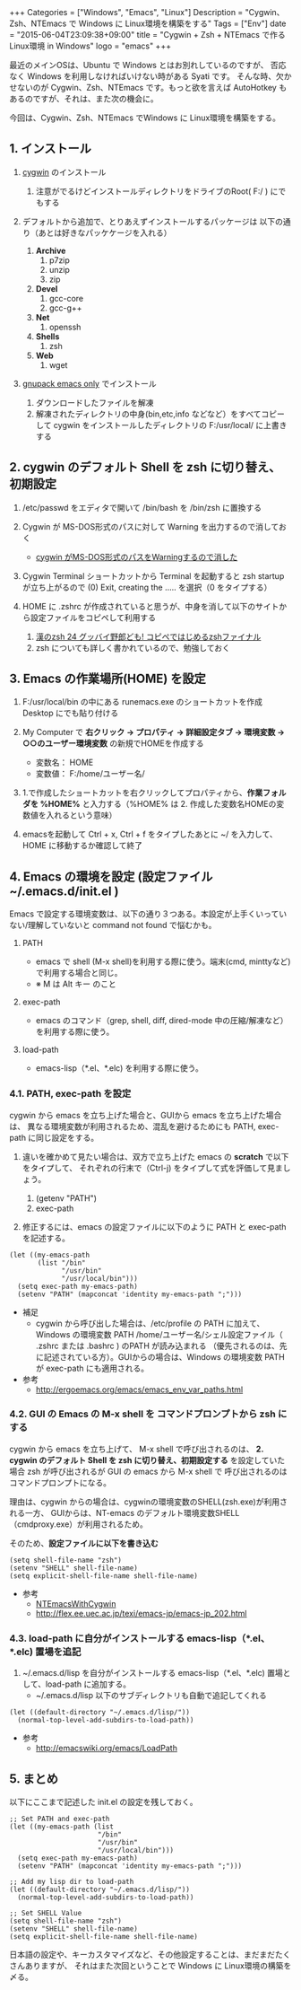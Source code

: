 +++
Categories = ["Windows", "Emacs", "Linux"]
Description = "Cygwin、Zsh、NTEmacs で Windows に Linux環境を構築をする"
Tags = ["Env"]
date = "2015-06-04T23:09:38+09:00"
title = "Cygwin + Zsh + NTEmacs で作る Linux環境 in Windows"
logo = "emacs"
+++


最近のメインOSは、Ubuntu で Windows とはお別れしているのですが、
否応なく Windows を利用しなければいけない時がある Syati です。
そんな時、欠かせないのが Cygwin、Zsh、NTEmacs です。もっと欲を言えば
AutoHotkey もあるのですが、それは、また次の機会に。

今回は、Cygwin、Zsh、NTEmacs でWindows に Linux環境を構築をする。
 <!--more-->
## 1. インストール

1.  [cygwin](http://www.cygwin.com/) のインストール
    1.  注意がでるけどインストールディレクトリをドライブのRoot( F:/ ) にでもする

2.  デフォルトから追加で、とりあえずインストールするパッケージは
    以下の通り（あとは好きなパッケケージを入れる）
    1.  **Archive**
        1.  p7zip
        2.  unzip
        3.  zip
    2.  **Devel**
        1.  gcc-core
        2.  gcc-g++
    3.  **Net**
        1.  openssh
    4.  **Shells**
        1.  zsh
    5.  **Web**
        1.  wget

3.  [gnupack emacs only](http://sourceforge.jp/projects/gnupack/) でインストール
    1.  ダウンロードしたファイルを解凍
    2.  解凍されたディレクトリの中身(bin,etc,info などなど）をすべてコピーして
        cygwin をインストールしたディレクトリの F:/usr/local/ に上書きする

## 2. cygwin のデフォルト Shell を zsh に切り替え、初期設定

1.  /etc/passwd をエディタで開いて /bin/bash を /bin/zsh に置換する

2.  Cygwin が MS-DOS形式のパスに対して Warning を出力するので消しておく
    -   [cygwin がMS-DOS形式のパスをWarningするので消した](http://d.hatena.ne.jp/takuya_1st/20110423/1303586388)

3.  Cygwin Terminal ショートカットから Terminal を起動すると zsh startup
    が立ち上がるので (0) Exit, creating the &#x2026;.. を選択（0 をタイプする）

4.  HOME に .zshrc が作成されていると思うが、中身を消して以下のサイトから設定ファイルをコピペして利用する
    1.  [漢のzsh 24 グッバイ野郎ども! コピペではじめるzshファイナル](http://news.mynavi.jp/column/zsh/024/index.html)
    2.  zsh についても詳しく書かれているので、勉強しておく

## 3. Emacs の作業場所(HOME) を設定

1.  F:/usr/local/bin の中にある runemacs.exe のショートカットを作成 Desktop にでも貼り付ける

2.  My Computer で **右クリック -> プロパティ -> 詳細設定タブ -> 環境変数 -> ○○のユーザー環境変数**
    の新規でHOMEを作成する
    -   変数名： HOME
    -   変数値： F:/home/ユーザー名/

3.  1.で作成したショートカットを右クリックしてプロパティから、**作業フォルダを %HOME%**
    と入力する（%HOME% は 2. 作成した変数名HOMEの変数値を入れるという意味）

4.  emacsを起動して Ctrl + x, Ctrl + f をタイプしたあとに ~/ を入力して、HOME に移動するか確認して終了

## 4. Emacs の環境を設定 (設定ファイル ~/.emacs.d/init.el )

Emacs で設定する環境変数は、以下の通り３つある。本設定が上手くいっていない/理解していないと command not found で悩むかも。

1.  PATH
    -   emacs で shell (M-x shell)を利用する際に使う。端末(cmd, minttyなど)で利用する場合と同じ。
    -   ※ M は Alt キー のこと

2.  exec-path
    -   emacs のコマンド（grep, shell, diff, dired-mode 中の圧縮/解凍など）を利用する際に使う。

3.  load-path
    -   emacs-lisp（\*.el、\*.elc) を利用する際に使う。

### 4.1. PATH, exec-path を設定

cygwin から emacs を立ち上げた場合と、GUIから emacs を立ち上げた場合は、
異なる環境変数が利用されるため、混乱を避けるためにも PATH, exec-path に同じ設定をする。

1.  違いを確かめて見たい場合は、双方で立ち上げた emacs の **scratch** で以下をタイプして、
    それぞれの行末で（Ctrl-j) をタイプして式を評価して見ましょう。
    1.  (getenv "PATH")　
    2.  exec-path

2.  修正するには、emacs の設定ファイルに以下のように PATH と exec-path を記述する。

~~~clike
(let ((my-emacs-path
       (list "/bin"
             "/usr/bin"
             "/usr/local/bin")))
  (setq exec-path my-emacs-path)
  (setenv "PATH" (mapconcat 'identity my-emacs-path ";")))
~~~


- 補足
  - cygwin から呼び出した場合は、/etc/profile の PATH に加えて、Windows の環境変数 PATH
    /home/ユーザー名/シェル設定ファイル（ .zshrc または .bashrc ) のPATH が読み込まれる
   （優先されるのは、先に記述されている方）。GUIからの場合は、Windows の環境変数 PATH が
    exec-path にも適用される。
- 参考
   - http://ergoemacs.org/emacs/emacs_env_var_paths.html

### 4.2. GUI の Emacs の M-x shell を コマンドプロンプトから zsh にする

cygwin から emacs を立ち上げて、 M-x shell で呼び出されるのは、
**2. cygwin のデフォルト Shell を zsh に切り替え、初期設定する**
を設定していた場合 zsh が呼び出されるが GUI の emacs から M-x shell で
呼び出されるのはコマンドプロンプトになる。

理由は、cygwin からの場合は、cygwinの環境変数のSHELL(zsh.exe)が利用される一方、
GUIからは、NT-emacs のデフォルト環境変数SHELL（cmdproxy.exe）が利用されるため。

そのため、**設定ファイルに以下を書き込む**

~~~clike
(setq shell-file-name "zsh")
(setenv "SHELL" shell-file-name)
(setq explicit-shell-file-name shell-file-name)
~~~

- 参考
    -  [NTEmacsWithCygwin](http://emacswiki.org/emacs/NTEmacsWithCygwin)
    -  <http://flex.ee.uec.ac.jp/texi/emacs-jp/emacs-jp_202.html>

### 4.3. load-path に自分がインストールする emacs-lisp（\*.el、\*.elc) 置場を追記

1. ~/.emacs.d/lisp を自分がインストールする emacs-lisp（\*.el、\*.elc) 置場として、load-path に追加する。
    -  ~/.emacs.d/lisp 以下のサブディレクトリも自動で追記してくれる

~~~clike
(let ((default-directory "~/.emacs.d/lisp/"))
  (normal-top-level-add-subdirs-to-load-path))
~~~


- 参考
  - http://emacswiki.org/emacs/LoadPath

## 5. まとめ

以下にここまで記述した init.el の設定を残しておく。

~~~clike
;; Set PATH and exec-path
(let ((my-emacs-path (list
                      "/bin"
                      "/usr/bin"
                      "/usr/local/bin")))
  (setq exec-path my-emacs-path)
  (setenv "PATH" (mapconcat 'identity my-emacs-path ";")))

;; Add my lisp dir to load-path
(let ((default-directory "~/.emacs.d/lisp/"))
  (normal-top-level-add-subdirs-to-load-path))

;; Set SHELL Value
(setq shell-file-name "zsh")
(setenv "SHELL" shell-file-name)
(setq explicit-shell-file-name shell-file-name)
~~~

日本語の設定や、キーカスタマイズなど、その他設定することは、まだまだたくさんありますが、
それはまた次回ということで Windows に Linux環境の構築を〆る。
